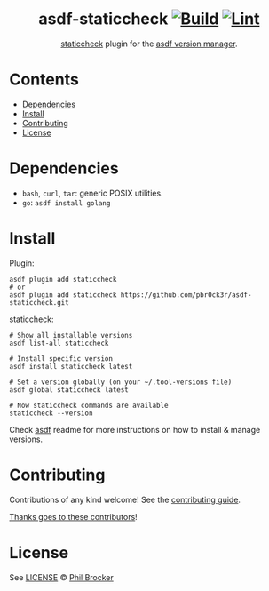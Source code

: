<div align="center">

# asdf-staticcheck [![Build](https://github.com/pbr0ck3r/asdf-staticcheck/actions/workflows/build.yml/badge.svg)](https://github.com/pbr0ck3r/asdf-staticcheck/actions/workflows/build.yml) [![Lint](https://github.com/pbr0ck3r/asdf-staticcheck/actions/workflows/lint.yml/badge.svg)](https://github.com/pbr0ck3r/asdf-staticcheck/actions/workflows/lint.yml)

[staticcheck](https://github.com/dominikh/go-tools) plugin for the [asdf version manager](https://asdf-vm.com).

</div>

# Contents

- [Dependencies](#dependencies)
- [Install](#install)
- [Contributing](#contributing)
- [License](#license)

# Dependencies

- `bash`, `curl`, `tar`: generic POSIX utilities.
- `go`: `asdf install golang`

# Install

Plugin:

```shell
asdf plugin add staticcheck
# or
asdf plugin add staticcheck https://github.com/pbr0ck3r/asdf-staticcheck.git
```

staticcheck:

```shell
# Show all installable versions
asdf list-all staticcheck

# Install specific version
asdf install staticcheck latest

# Set a version globally (on your ~/.tool-versions file)
asdf global staticcheck latest

# Now staticcheck commands are available
staticcheck --version
```

Check [asdf](https://github.com/asdf-vm/asdf) readme for more instructions on how to
install & manage versions.

# Contributing

Contributions of any kind welcome! See the [contributing guide](contributing.md).

[Thanks goes to these contributors](https://github.com/pbr0ck3r/asdf-staticcheck/graphs/contributors)!

# License

See [LICENSE](LICENSE) © [Phil Brocker](https://github.com/pbr0ck3r/)
